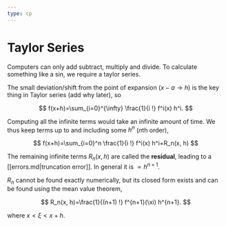 ```yaml
---
type: cp
---
```



# Taylor Series

Computers can only add subtract, multiply and divide. To calculate something like a sin, we require a taylor series.

The small deviation/shift from the point of expansion ($x-a \rightarrow h$) is the key thing in Taylor series (add why later), so 

$$
f(x+h)=\sum_{i=0}^{\infty} \frac{1}{i !} f^i(x) h^i.
$$

Computing all the infinite terms would take an infinite amount of time. We thus keep terms up to and including some $h^n$ ($n$th order),

$$
f(x+h)=\sum_{i=0}^n \frac{1}{i !} f^i(x) h^i+R_n(x, h)
$$

The remaining infinite terms $R_n(x,h)$ are called the **residual**, leading to a [[errors.md|truncation error]]. In general it is $\propto h^{n+1}$.

$R_n$ cannot be found exactly numerically, but its closed form exists and can be found using the mean value theorem,

$$
R_n(x, h)=\frac{1}{(n+1) !} f^{n+1}(\xi) h^{n+1}.
$$

where $x<\xi<x+h$. 



